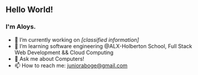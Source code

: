 ## Hello World!
### I'm Aloys.

- 🔭 I’m currently working on *[classified information]*
- 🌱 I’m learning software engineering @ALX-Holberton School, Full Stack Web Development && Cloud Computing
- 💬 Ask me about Computers!
- 📫 How to reach me: junioraboge@gmail.com
